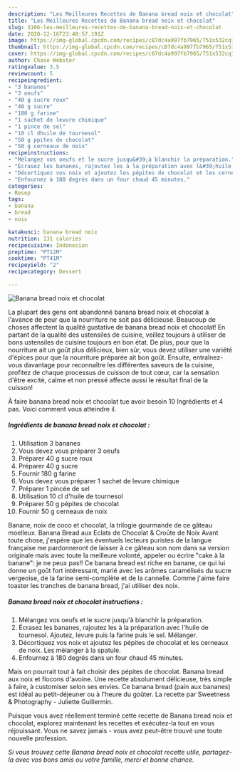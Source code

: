```yaml
---
description: "Les Meilleures Recettes de Banana bread noix et chocolat"
title: "Les Meilleures Recettes de Banana bread noix et chocolat"
slug: 3106-les-meilleures-recettes-de-banana-bread-noix-et-chocolat
date: 2020-12-16T23:48:57.191Z
image: https://img-global.cpcdn.com/recipes/c87dc4a997fb7965/751x532cq70/banana-bread-noix-et-chocolat-photo-principale-de-la-recette.jpg
thumbnail: https://img-global.cpcdn.com/recipes/c87dc4a997fb7965/751x532cq70/banana-bread-noix-et-chocolat-photo-principale-de-la-recette.jpg
cover: https://img-global.cpcdn.com/recipes/c87dc4a997fb7965/751x532cq70/banana-bread-noix-et-chocolat-photo-principale-de-la-recette.jpg
author: Chase Webster
ratingvalue: 3.5
reviewcount: 5
recipeingredient:
- "3 bananes"
- "3 oeufs"
- "40 g sucre roux"
- "40 g sucre"
- "180 g farine"
- "1 sachet de levure chimique"
- "1 pince de sel"
- "10 cl dhuile de tournesol"
- "50 g ppites de chocolat"
- "50 g cerneaux de noix"
recipeinstructions:
- "Mélangez vos oeufs et le sucre jusqu&#39;à blanchir la préparation."
- "Écrasez les bananes, rajoutez les à la préparation avec l&#39;huile de tournesol. Ajoutez, levure puis la farine puis le sel. Mélanger."
- "Décortiquez vos noix et ajoutez les pépites de chocolat et les cerneaux de noix. Les mélanger à la spatule."
- "Enfournez à 180 degrés dans un four chaud 45 minutes."
categories:
- Resep
tags:
- banana
- bread
- noix

katakunci: banana bread noix 
nutrition: 131 calories
recipecuisine: Indonesian
preptime: "PT12M"
cooktime: "PT41M"
recipeyield: "2"
recipecategory: Dessert

---
```



![Banana bread noix et chocolat](https://img-global.cpcdn.com/recipes/c87dc4a997fb7965/751x532cq70/banana-bread-noix-et-chocolat-photo-principale-de-la-recette.jpg)

La plupart des gens ont abandonné banana bread noix et chocolat à l'avance de peur que la nourriture ne soit pas délicieuse. Beaucoup de choses affectent la qualité gustative de banana bread noix et chocolat! En partant de la qualité des ustensiles de cuisine, veillez toujours à utiliser de bons ustensiles de cuisine toujours en bon état. De plus, pour que la nourriture ait un goût plus délicieux, bien sûr, vous devez utiliser une variété d'épices pour que la nourriture préparée ait bon goût. Ensuite, entraînez-vous davantage pour reconnaître les différentes saveurs de la cuisine, profitez de chaque processus de cuisson de tout cœur, car la sensation d'être excité, calme et non pressé affecte aussi le résultat final de la cuisson!

<!--inarticleads1-->

À faire banana bread noix et chocolat tue avoir besoin 10 Ingrédients et 4 pas. Voici comment vous atteindre il.

##### Ingrédients de banana bread noix et chocolat :

1. Utilisation 3 bananes
1. Vous devez vous préparer 3 oeufs
1. Préparer 40 g sucre roux
1. Préparer 40 g sucre
1. Fournir 180 g farine
1. Vous devez vous préparer 1 sachet de levure chimique
1. Préparer 1 pincée de sel
1. Utilisation 10 cl d&#39;huile de tournesol
1. Préparer 50 g pépites de chocolat
1. Fournir 50 g cerneaux de noix


Banane, noix de coco et chocolat, la trilogie gourmande de ce gâteau moelleux. Banana Bread aux Eclats de Chocolat &amp; Croûte de Noix Avant toute chose, j&#39;espère que les éventuels lecteurs puristes de la langue française me pardonneront de laisser à ce gâteau son nom dans sa version originale mais avec toute la meilleure volonté, appeler ou écrire &#34;cake à la banane&#34;: je ne peux pas!! Ce banana bread est riche en banane, ce qui lui donne un goût fort intéressant, marié avec les arômes caramélisés du sucre vergeoise, de la farine semi-complète et de la cannelle. Comme j&#39;aime faire toaster les tranches de banana bread, j&#39;ai utiliser des noix. 

<!--inarticleads2-->

##### Banana bread noix et chocolat instructions :

1. Mélangez vos oeufs et le sucre jusqu&#39;à blanchir la préparation.
1. Écrasez les bananes, rajoutez les à la préparation avec l&#39;huile de tournesol. Ajoutez, levure puis la farine puis le sel. Mélanger.
1. Décortiquez vos noix et ajoutez les pépites de chocolat et les cerneaux de noix. Les mélanger à la spatule.
1. Enfournez à 180 degrés dans un four chaud 45 minutes.


Mais on pourrait tout à fait choisir des pépites de chocolat. Banana bread aux noix et flocons d&#39;avoine. Une recette absolument délicieuse, très simple à faire, à customiser selon ses envies. Ce banana bread (pain aux bananes) est idéal au petit-déjeuner ou à l&#39;heure du goûter. La recette par Sweetness &amp; Photography - Juliette Guillermin. 

<!--inarticleads1-->

<p>
Puisque vous avez réellement terminé cette recette de Banana bread noix et chocolat, explorez maintenant les recettes et exécutez-la tout en vous réjouissant. Vous ne savez jamais - vous avez peut-être trouvé une toute nouvelle profession.
</p>

<p>
<i>Si vous trouvez cette Banana bread noix et chocolat recette utile, partagez-la avec vos bons amis ou votre famille, merci et bonne chance.</i>
</p>
